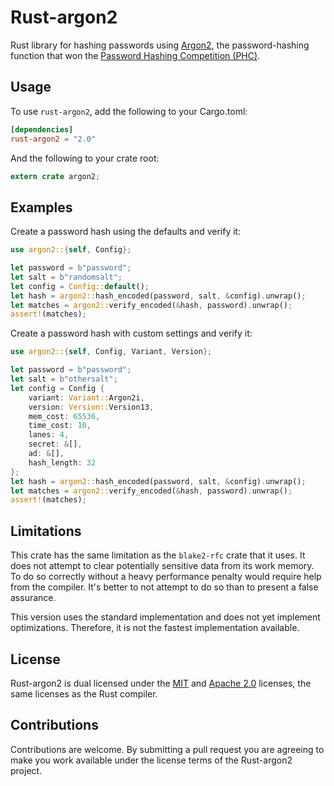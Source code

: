 # Rust-argon2

Rust library for hashing passwords using
[Argon2](https://github.com/P-H-C/phc-winner-argon2), the password-hashing
function that won the
[Password Hashing Competition (PHC)](https://password-hashing.net).

## Usage

To use `rust-argon2`, add the following to your Cargo.toml:

```toml
[dependencies]
rust-argon2 = "2.0"
```

And the following to your crate root:

```rust
extern crate argon2;
```


## Examples

Create a password hash using the defaults and verify it:

```rust
use argon2::{self, Config};

let password = b"password";
let salt = b"randomsalt";
let config = Config::default();
let hash = argon2::hash_encoded(password, salt, &config).unwrap();
let matches = argon2::verify_encoded(&hash, password).unwrap();
assert!(matches);
```

Create a password hash with custom settings and verify it:

```rust
use argon2::{self, Config, Variant, Version};

let password = b"password";
let salt = b"othersalt";
let config = Config {
    variant: Variant::Argon2i,
    version: Version::Version13,
    mem_cost: 65536,
    time_cost: 10,
    lanes: 4,
    secret: &[],
    ad: &[],
    hash_length: 32
};
let hash = argon2::hash_encoded(password, salt, &config).unwrap();
let matches = argon2::verify_encoded(&hash, password).unwrap();
assert!(matches);
```


## Limitations

This crate has the same limitation as the `blake2-rfc` crate that it uses.
It does not attempt to clear potentially sensitive data from its work
memory. To do so correctly without a heavy performance penalty would
require help from the compiler. It's better to not attempt to do so than to
present a false assurance.

This version uses the standard implementation and does not yet implement
optimizations. Therefore, it is not the fastest implementation available.


## License

Rust-argon2 is dual licensed under the [MIT](LICENSE-MIT) and
[Apache 2.0](LICENSE-APACHE) licenses, the same licenses as the Rust compiler.


## Contributions

Contributions are welcome. By submitting a pull request you are agreeing to
make you work available under the license terms of the Rust-argon2 project.

